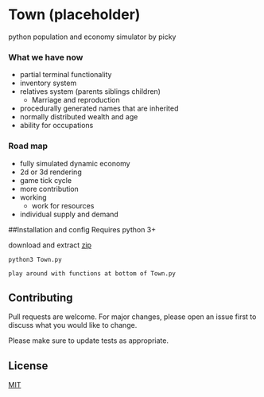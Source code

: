 # Town (placeholder)

python population and economy simulator by picky

### What we have now
- partial terminal functionality
- inventory system
- relatives system (parents siblings children)
  - Marriage and reproduction
- procedurally generated names that are inherited
- normally distributed wealth and age
- ability for occupations
### Road map

- fully simulated dynamic economy
- 2d or 3d rendering
- game tick cycle
- more contribution
- working
  - work for resources
- individual supply and demand

##Installation and config
Requires python 3+

download and extract [zip](https://github.com/pickyt/Town/archive/refs/heads/master.zip)
```
python3 Town.py

play around with functions at bottom of Town.py
```

## Contributing
Pull requests are welcome. For major changes, please open an issue first to discuss what you would like to change.

Please make sure to update tests as appropriate.

## License
[MIT](https://choosealicense.com/licenses/mit/)
